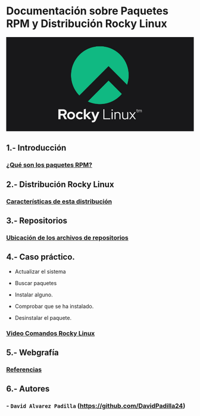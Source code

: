# Documentación sobre Paquetes RPM y Distribución Rocky Linux
![rocky.png](rocky.png)

## 1.- Introducción

### [¿Qué son los paquetes RPM?](queesrpm.md)

## 2.- Distribución Rocky Linux

### [Características de esta distribución](distribucion.md) 

## 3.- Repositorios

### [Ubicación de los archivos de repositorios](repositorios.md)

## 4.- Caso práctico.

  - Actualizar el sistema

  - Buscar paquetes

  - Instalar alguno.

  - Comprobar que se ha instalado.

  - Desinstalar el paquete.
    
### [Video Comandos Rocky Linux](https://www.youtube.com/watch?v=3_ygx3PLo_o&t=49s)

## 5.- Webgrafía
### [Referencias](webgrafia.md)

## 6.- Autores

### - `David Alvarez Padilla` (https://github.com/DavidPadilla24)



